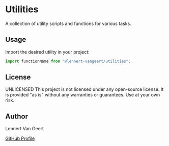 # Utilities

A collection of utility scripts and functions for various tasks.

## Usage

Import the desired utility in your project:

```js
import functionName from "@lennert-vangeert/utilities";
```

## License

UNLICENSED
This project is not licensed under any open-source license. It is provided "as is" without any warranties or guarantees. Use at your own risk.

## Author

Lennert Van Geert

[GitHub Profile](https://github.com/lennert-vangeert)
